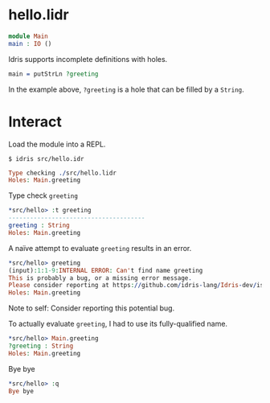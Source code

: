 hello.lidr
==========

```idris
module Main
main : IO ()
```

Idris supports incomplete definitions with holes.

```idris
main = putStrLn ?greeting
```

In the example above, `?greeting` is a hole that can be filled by a `String`.

Interact
========

Load the module into a REPL.

``` fish
$ idris src/hello.idr
```

``` idris
Type checking ./src/hello.lidr
Holes: Main.greeting
```

Type check `greeting`

``` idris
*src/hello> :t greeting
--------------------------------------
greeting : String
Holes: Main.greeting
```

A naïve attempt to evaluate `greeting` results in an error.

``` idris
*src/hello> greeting
(input):1:1-9:INTERNAL ERROR: Can't find name greeting
This is probably a bug, or a missing error message.
Please consider reporting at https://github.com/idris-lang/Idris-dev/issues
Holes: Main.greeting
```

Note to self: Consider reporting this potential bug.

To actually evaluate `greeting`, I had to use its fully-qualified name.

``` idris
*src/hello> Main.greeting
?greeting : String
Holes: Main.greeting
```

Bye bye

``` idris
*src/hello> :q
Bye bye
```
